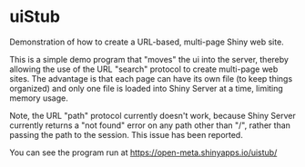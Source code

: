 # uiStub
Demonstration of how to create a URL-based, multi-page Shiny web site.

This is a simple demo program that "moves" the ui into the server, thereby allowing the use of the URL "search" protocol to create multi-page web sites. The advantage is that each page can have its own file (to keep things organized) and only one file is loaded into Shiny Server at a time, limiting memory usage.

Note, the URL "path" protocol currently doesn't work, because Shiny Server currently returns a "not found" error on any path other than "/", rather than passing the path to the session. This issue has been reported.

You can see the program run at https://open-meta.shinyapps.io/uistub/
